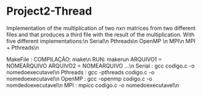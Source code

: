 # Project2-Thread
Implementation of the multiplication of two nxn matrices from two different files and that produces a third file with the result of the multiplication. With five different implementations:\n
Serial\n
Pthreads\n 
OpenMP \n
MPI\n
MPI + Pthreads\n

MakeFile : COMPILAÇÃO: make\n
                  RUN: makerun ARQUIVO1 = NOMEARQUIVO ARQUIVO2 = NOMEARQUIVO ...\n
Serial : gcc codigo.c -o nomedoexecutavel\n
Pthreads : gcc -pthreads codigo.c -o nomedoexecutavel\n
OpenMP : gcc -openmp codigo.c -o nomdedoexecutavel\n
MPI : mpicc codigo.c -o nomedoexecutavel\n

